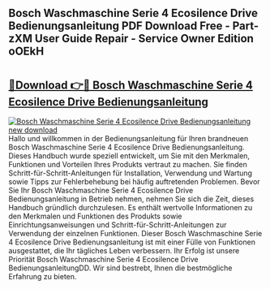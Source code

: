 ## Bosch Waschmaschine Serie 4 Ecosilence Drive Bedienungsanleitung PDF Download Free - Part-zXM User Guide Repair - Service Owner Edition oOEkH

# <h2><a href="http://df4k6e.blite.top/?on=Bosch+Waschmaschine+Serie+4+Ecosilence+Drive+Bedienungsanleitung">🔗Download 👉🔴 Bosch Waschmaschine Serie 4 Ecosilence Drive Bedienungsanleitung</a></h2>

[![Bosch Waschmaschine Serie 4 Ecosilence Drive Bedienungsanleitung new download](https://i.imgur.com/lujVjoI.png)](http://df4k6e.blite.top/?on=Bosch+Waschmaschine+Serie+4+Ecosilence+Drive+Bedienungsanleitung)
Hallo und willkommen in der Bedienungsanleitung für Ihren brandneuen Bosch Waschmaschine Serie 4 Ecosilence Drive Bedienungsanleitung. Dieses Handbuch wurde speziell entwickelt, um Sie mit den Merkmalen, Funktionen und Vorteilen Ihres Produkts vertraut zu machen. Sie finden Schritt-für-Schritt-Anleitungen für Installation, Verwendung und Wartung sowie Tipps zur Fehlerbehebung bei häufig auftretenden Problemen. Bevor Sie Ihr Bosch Waschmaschine Serie 4 Ecosilence Drive Bedienungsanleitung in Betrieb nehmen, nehmen Sie sich die Zeit, dieses Handbuch gründlich durchzulesen. Es enthält wertvolle Informationen zu den Merkmalen und Funktionen des Produkts sowie Einrichtungsanweisungen und Schritt-für-Schritt-Anleitungen zur Verwendung der einzelnen Funktionen. Dieser Bosch Waschmaschine Serie 4 Ecosilence Drive Bedienungsanleitung ist mit einer Fülle von Funktionen ausgestattet, die Ihr tägliches Leben verbessern. Ihr Erfolg ist unsere Priorität Bosch Waschmaschine Serie 4 Ecosilence Drive BedienungsanleitungDD. Wir sind bestrebt, Ihnen die bestmögliche Erfahrung zu bieten.
